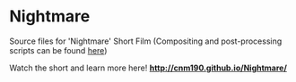 Nightmare
=========

Source files for 'Nightmare' Short Film (Compositing and post-processing scripts can be found [here](https://github.com/pointyteeth/NightmareCompositing))

Watch the short and learn more here! **http://cnm190.github.io/Nightmare/**
